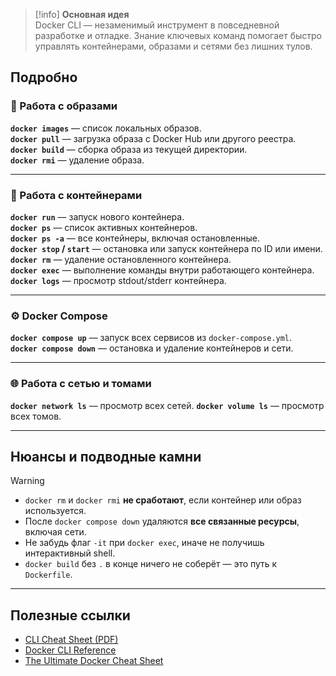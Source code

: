 > [!info] **Основная идея**  
> Docker CLI — незаменимый инструмент в повседневной разработке и отладке. Знание ключевых команд помогает быстро управлять контейнерами, образами и сетями без лишних тулов.

## Подробно

### 🧱 Работа с образами

**`docker images`** — список локальных образов.  
**`docker pull`** — загрузка образа с Docker Hub или другого реестра.  
**`docker build`** — сборка образа из текущей директории.  
**`docker rmi`** — удаление образа.  

---

### 🚀 Работа с контейнерами

**`docker run`** — запуск нового контейнера.  
**`docker ps`** — список активных контейнеров.  
**`docker ps -a`** — все контейнеры, включая остановленные.  
**`docker stop` / `start`** — остановка или запуск контейнера по ID или имени.  
**`docker rm`** — удаление остановленного контейнера.  
**`docker exec`** — выполнение команды внутри работающего контейнера.  
**`docker logs`** — просмотр stdout/stderr контейнера.  

---

### ⚙️ Docker Compose

**`docker compose up`** — запуск всех сервисов из `docker-compose.yml`.  
**`docker compose down`** — остановка и удаление контейнеров и сети.

---

### 🌐 Работа с сетью и томами

**`docker network ls`** — просмотр всех сетей. 
**`docker volume ls`** — просмотр всех томов.  

---

## Нюансы и подводные камни

> [!warning]
> - `docker rm` и `docker rmi` **не сработают**, если контейнер или образ используется.  
> - После `docker compose down` удаляются **все связанные ресурсы**, включая сети.  
> - Не забудь флаг `-it` при `docker exec`, иначе не получишь интерактивный shell.  
> - `docker build` без `.` в конце ничего не соберёт — это путь к `Dockerfile`.

---

## Полезные ссылки

- [CLI Cheat Sheet (PDF)](https://docs.docker.com/get-started/docker_cheatsheet.pdf?utm_source=chatgpt.com)
- [Docker CLI Reference](https://docs.docker.com/reference/cli/docker/?utm_source=chatgpt.com)
- [The Ultimate Docker Cheat Sheet](https://dockerlabs.collabnix.com/docker/cheatsheet/?utm_source=chatgpt.com)
